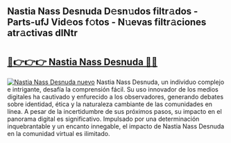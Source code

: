 ## Nastia Nass Desnuda D𝚎sn𝚞dos filtr𝚊dos - Parts-ufJ Vid𝚎os f𝚘tos - N𝚞evas filtr𝚊ciones atr𝚊ctivas dINtr

# <h2><a href="http://mb3w8p.tromn.icu/?c=Nastia+Nass+Desnuda">🔗👉👉👉 Nastia Nass Desnuda 🔗🔗</a></h2>

[![Nastia Nass Desnuda nuevo](https://i.imgur.com/pEAQMta.gif)](http://mb3w8p.tromn.icu/?c=Nastia+Nass+Desnuda)
Nastia Nass Desnuda, un individuo complejo e intrigante, desafía la comprensión fácil. Su uso innovador de los medios digitales ha cautivado y enfurecido a los observadores, generando debates sobre identidad, ética y la naturaleza cambiante de las comunidades en línea. A pesar de la incertidumbre de sus próximos pasos, su impacto en el panorama digital es significativo. Impulsado por una determinación inquebrantable y un encanto innegable, el impacto de Nastia Nass Desnuda en la comunidad virtual es ilimitado.
